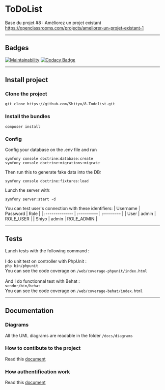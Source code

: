 ToDoList
========

Base du projet #8 : Améliorez un projet existant
https://openclassrooms.com/projects/ameliorer-un-projet-existant-1

-------------------------------------------------------------------------------

## Badges
[![Maintainability](https://api.codeclimate.com/v1/badges/8130524edead3861ae00/maintainability)](https://codeclimate.com/github/Shiiyo/8-Todolist/maintainability)
[![Codacy Badge](https://app.codacy.com/project/badge/Grade/3506bcde728343e59e26911635b1479e)](https://www.codacy.com/manual/Shiiyo/8-Todolist?utm_source=github.com&amp;utm_medium=referral&amp;utm_content=Shiiyo/8-Todolist&amp;utm_campaign=Badge_Grade)

-------------------------------------------------------------------------------

## Install project
### Clone the project
```shell
git clone https://github.com/Shiiyo/8-Todolist.git
``` 

### Install the bundles
```shell
composer install
``` 
### Config 
Config your database on the .env file and run
```shell
symfony console doctrine:database:create
symfony console doctrine:migrations:migrate
``` 
Then run this to generate fake data into the DB:
```shell
symfony console doctrine:fixtures:load
``` 
Lunch the server with:
```shell
symfony server:start -d
``` 

You can test user's connection with these identifiers:
| Username        | Password    | Role       |
| :-------------- | :---------- | :--------- |
| User            | admin       | ROLE_USER  |
| Shiyo           | admin       | ROLE_ADMIN |

-------------------------------------------------------------------------------

## Tests
Lunch tests with the following command : </br></br>
I do unit test on controller with PhpUnit : </br>
<code>php bin/phpunit</code> </br>
You can see the code coverage on <code>/web/coverage-phpunit/index.html</code>
</br></br>
And I do functionnal test with Behat : </br>
<code>vendor/bin/behat</code> </br>
You can see the code coverage on <code>/web/coverage-behat/index.html</code></br>

-------------------------------------------------------------------------------

## Documentation

### Diagrams
All the UML diagrams are readable in the folder <code>/docs/diagrams</code></br>

### How to contibute to the project
Read this [document](/docs/Contributing.md)

### How authentification work
Read this [document](/docs/Authentication.md)

